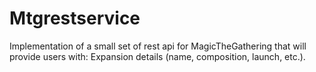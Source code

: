 # Mtgrestservice
Implementation of a small set of rest api for MagicTheGathering that will provide users with: Expansion details (name, composition, launch, etc.).
